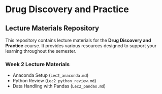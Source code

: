 # Drug Discovery and Practice

## Lecture Materials Repository

This repository contains lecture materials for the **Drug Discovery and Practice** course. It provides various resources designed to support your learning throughout the semester.

### Week 2 Lecture Materials
- Anaconda Setup (`Lec2_anaconda.md`)
- Python Review (`Lec2_python_review.md`)
- Data Handling with Pandas (`Lec2_pandas.md`)

